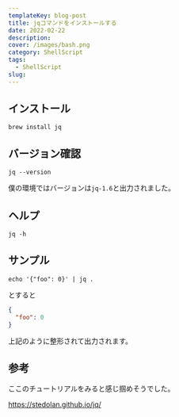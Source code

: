 ```yaml
---
templateKey: blog-post
title: jqコマンドをインストールする
date: 2022-02-22
description: 
cover: /images/bash.png
category: ShellScript
tags:
  - ShellScript
slug: 
---
```

  
## インストール

```shell
brew install jq
```

## バージョン確認

```shell
jq --version
```

僕の環境ではバージョンは`jq-1.6`と出力されました。

## ヘルプ

```shell
jq -h
```

## サンプル

```shell
echo '{"foo": 0}' | jq .
```
とすると
```json
{
  "foo": 0
}
```
上記のように整形されて出力されます。

## 参考

ここのチュートリアルをみると感じ掴めそうでした。

<https://stedolan.github.io/jq/>
